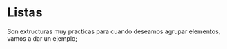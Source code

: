 # Listas
Son extructuras muy practicas para cuando deseamos agrupar elementos, vamos a dar un ejemplo;

